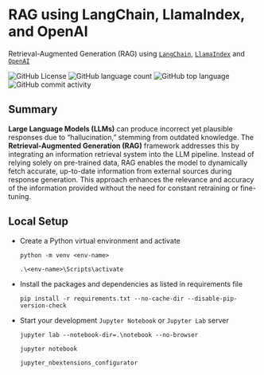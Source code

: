 # RAG using LangChain, LlamaIndex, and OpenAI

Retrieval-Augmented Generation (RAG) using [`LangChain`](https://www.langchain.com/), [`LlamaIndex`](https://www.llamaindex.ai/) and [`OpenAI`](https://openai.com/)

![GitHub License](https://img.shields.io/github/license/shortthirdman/RAG-LangChain-LlamaIndex-OpenAI)
![GitHub language count](https://img.shields.io/github/languages/count/shortthirdman/RAG-LangChain-LlamaIndex-OpenAI)
![GitHub top language](https://img.shields.io/github/languages/top/shortthirdman/RAG-LangChain-LlamaIndex-OpenAI)
![GitHub commit activity](https://img.shields.io/github/commit-activity/t/shortthirdman/RAG-LangChain-LlamaIndex-OpenAI)



## Summary

**Large Language Models (LLMs)** can produce incorrect yet plausible responses due to “hallucination,” stemming from outdated knowledge. The **Retrieval-Augmented Generation (RAG)** framework addresses this by integrating an information retrieval system into the LLM pipeline. Instead of relying solely on pre-trained data, RAG enables the model to dynamically fetch accurate, up-to-date information from external sources during response generation. This approach enhances the relevance and accuracy of the information provided without the need for constant retraining or fine-tuning.


## Local Setup

  - Create a Python virtual environment and activate
	
	```shell
	python -m venv <env-name>
	```
	
	```shell
	.\<env-name>\Scripts\activate
	```

  - Install the packages and dependencies as listed in requirements file
	
	```shell
	pip install -r requirements.txt --no-cache-dir --disable-pip-version-check
	```

  - Start your development `Jupyter Notebook` or `Jupyter Lab` server
	
	```shell
	jupyter lab --notebook-dir=.\notebook --no-browser
	```
	
	```shell
	jupyter notebook
	```
	
	```
	jupyter_nbextensions_configurator
	```